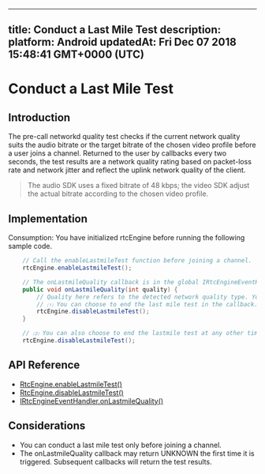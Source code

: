 
---
title: Conduct a Last Mile Test
description: 
platform: Android
updatedAt: Fri Dec 07 2018 15:48:41 GMT+0000 (UTC)
---
# Conduct a Last Mile Test
## Introduction

The pre-call networkd quality test checks if the current network quality suits the audio bitrate or the target bitrate of the chosen video profile before a user joins a channel. Returned to the user by callbacks every two seconds, the test results are a network quality rating based on packet-loss rate and network jitter and reflect the uplink network quality of the client.

> The audio SDK uses a fixed bitrate of 48 kbps; the video SDK adjust the actual bitrate according to the chosen video profile.



## Implementation 

Consumption: You have initialized rtcEngine before running the following sample code.

```Java
	// Call the enableLastmileTest function before joining a channel. 
	rtcEngine.enableLastmileTest();

	// The onLastmileQuality callback is in the global IRtcEngineEventHandler:
	public void onLastmileQuality(int quality) {
 		// Quality here refers to the detected network quality type. You can use it for the related logics. 
		// ⑴ You can choose to end the last mile test in the callback. 
		rtcEngine.disableLastmileTest();
	}

	// ⑵ You can also choose to end the lastmile test at any other time. Before the test ends, the onLastmileQuality() callback can be returned multiple times. 
	rtcEngine.disableLastmileTest();
```

## API Reference

- [RtcEngine.enableLastmileTest()](https://docs.agora.io/en/Video/API%20Reference/java/classio_1_1agora_1_1rtc_1_1_rtc_engine.html#a35d045b585649ca89377ed82e9cf0662)
- [RtcEngine.disableLastmileTest()](https://docs.agora.io/en/Video/API%20Reference/java/classio_1_1agora_1_1rtc_1_1_rtc_engine.html#a35d045b585649ca89377ed82e9cf0662)
- [IRtcEngineEventHandler.onLastmileQuality()](https://docs.agora.io/en/Video/API%20Reference/java/classio_1_1agora_1_1rtc_1_1_i_rtc_engine_event_handler.html#a2887941e3c105c21309bd2643372e7f5)

## Considerations

- You can conduct a last mile test only before joining a channel.
- The onLastmileQuality callback may return UNKNOWN the first time it is triggered. Subsequent callbacks will return the test results. 
